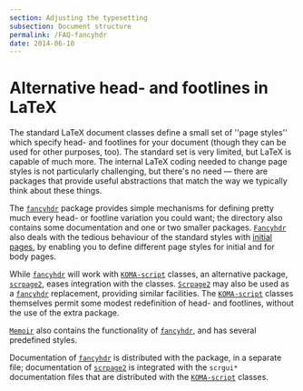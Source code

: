```yaml
---
section: Adjusting the typesetting
subsection: Document structure
permalink: /FAQ-fancyhdr
date: 2014-06-10
---
```


# Alternative head- and footlines in LaTeX

The standard LaTeX document classes define a small set of ''page
styles'' which specify head- and footlines for your document (though
they can be used for other purposes, too).  The standard set is very
limited, but LaTeX is capable of much more.  The internal
LaTeX coding needed to change page styles is not particularly
challenging, but there's no need&nbsp;&mdash; there are packages that provide
useful abstractions that match the way we typically think about these
things.

The [`fancyhdr`](https://ctan.org/pkg/fancyhdr) package provides
simple mechanisms for defining pretty much every head- or footline
variation you could want; the directory also contains some
documentation and one or two smaller packages.  [`Fancyhdr`](https://ctan.org/pkg/Fancyhdr) 
also deals with the tedious behaviour of the standard styles with
[initial pages](/FAQ-nopageno), by enabling you to define
different page styles for initial and for body pages.

While [`fancyhdr`](https://ctan.org/pkg/fancyhdr) will work with [`KOMA-script`](https://ctan.org/pkg/KOMA-script) classes,
an alternative package, [`scrpage2`](https://ctan.org/pkg/scrpage2), eases integration with the
classes.  [`Scrpage2`](https://ctan.org/pkg/Scrpage2) may also be used as a [`fancyhdr`](https://ctan.org/pkg/fancyhdr)
replacement, providing similar facilities.  The [`KOMA-script`](https://ctan.org/pkg/KOMA-script)
classes themselves permit some modest redefinition of head- and
footlines, without the use of the extra package.

[`Memoir`](https://ctan.org/pkg/Memoir) also contains the functionality of [`fancyhdr`](https://ctan.org/pkg/fancyhdr),
and has several predefined styles.

Documentation of [`fancyhdr`](https://ctan.org/pkg/fancyhdr) is distributed with the package,
in a separate file; documentation of [`scrpage2`](https://ctan.org/pkg/scrpage2) is integrated
with the `scrgui*` documentation files that are distributed with
the [`KOMA-script`](https://ctan.org/pkg/KOMA-script) classes.

